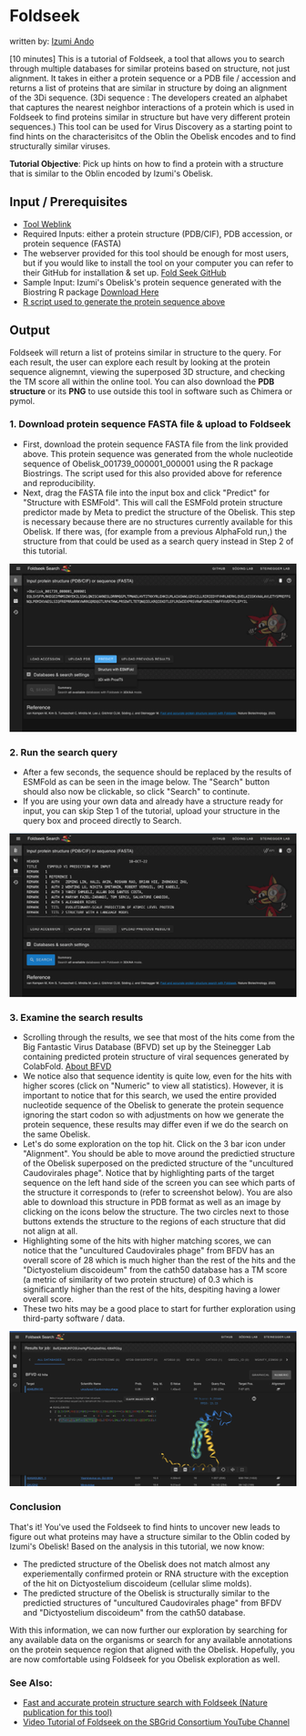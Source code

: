 # Foldseek
written by: [Izumi Ando](https://github.com/izumiando)

[10 minutes] This is a tutorial of Foldseek, a tool that allows you to search through multiple databases for similar proteins based on structure, not just alignment. It takes in either a protein sequence or a PDB file / accession and returns a list of proteins that are similar in structure by doing an alignment of the 3Di sequence. (3Di sequence : The developers created an alphabet that captures the nearest neighbor interactions of a protein which is used in Foldseek to find proteins similar in structure but have very different protein sequences.) This tool can be used for Virus Discovery as a starting point to find hints on the characterisitcs of the Oblin the Obelisk encodes and to find structurally similar viruses.

**Tutorial Objective**: Pick up hints on how to find a protein with a structure that is similar to the Oblin encoded by Izumi's Obelisk.

## Input / Prerequisites
- [Tool Weblink](https://search.foldseek.com/)
- Required Inputs: either a protein structure (PDB/CIF), PDB accession, or protein sequence (FASTA)
- The webserver provided for this tool should be enough for most users, but if you would like to install the tool on your computer you can refer to their GitHub for installation & set up. [Fold Seek GitHub](https://github.com/steineggerlab/foldseek)
- Sample Input: Izumi's Obelisk's protein sequence generated with the Biostring R package  [Download Here](https://drive.google.com/file/d/1oL9xgQQk4j44UJfJKJd1MtCDoJumQos5/view?usp=sharing)
- [R script used to generate the protein sequence above](https://drive.google.com/file/d/1m8uXUS3BAtTPnSg0PWIGKHg0fJr-Wiau/view?usp=sharing)

## Output

Foldseek will return a list of proteins similar in structure to the query. For each result, the user can explore each result by looking at the protein sequence alignemnt, viewing the superposed 3D structure, and checking the TM score all within the online tool. You can also download the **PDB structure** or its **PNG** to use outside this tool in software such as Chimera or pymol. 

### 1. Download protein sequence FASTA file & upload to Foldseek

- First, download the protein sequence FASTA file from the link provided above. This protein sequence was generated from the whole nucleotide sequence of Obelisk_001739_000001_000001 using the R package Biostrings. The script used for this also provided above for reference and reproducibility. 
- Next, drag the FASTA file into the input box and click "Predict" for "Structure with ESMFold". This will call the ESMFold protein structure predictor made by Meta to predict the structure of the Obelisk. This step is necessary because there are no structures currently available for this Obelisk. If there was, (for example from a previous AlphaFold run,) the structure from that could be used as a search query instead in Step 2 of this tutorial.

![](./img/Foldseek/predict_structure.png)

### 2. Run the search query

- After a few seconds, the sequence should be replaced by the results of ESMFold as can be seen in the image below. The "Search" button should also now be clickable, so click "Search" to continute. 
- If you are using your own data and already have a structure ready for input, you can skip Step 1 of the tutorial, upload your structure in the query box and proceed directly to Search.


![](./img/Foldseek/search.png)

### 3. Examine the search results

- Scrolling through the results, we see that most of the hits come from the Big Fantastic Virus Database (BFVD) set up by the Steinegger Lab containing predicted protein structure of viral sequences generated by ColabFold. [About BFVD](https://bfvd.steineggerlab.workers.dev/)
- We notice also that sequence identity is quite low, even for the hits with higher scores (click on "Numeric" to view all statistics). However, it is important to notice that for this search, we used the entire provided nucleotide sequence of the Obelisk to generate the protein sequence ignoring the start codon so with adjustments on how we generate the protein sequence, these results may differ even if we do the search on the same Obelisk.
- Let's do some exploration on the top hit. Click on the 3 bar icon under "Alignment". You should be able to move around the predictied structure of the Obelisk superposed on the predicted structure of the "uncultured Caudovirales phage". Notice that by highlighting parts of the target sequence on the left hand side of the screen you can see which parts of the structure it corresponds to (refer to screenshot below). You are also able to download this structure in PDB format as well as an image by clicking on the icons below the structure. The two circles next to those buttons extends the structure to the regions of each structure that did not align at all. 
- Highlighting some of the hits with higher matching scores, we can notice that the "uncultured Caudovirales phage" from BFDV has an overall score of 28 which is much higher than the rest of the hits and the "Dictyostelium discoideum" from the cath50 database has a TM score (a metric of similarity of two protein structure) of 0.3 which is significantly higher than the rest of the hits, despiting having a lower overall score.
- These two hits may be a good place to start for further exploration using third-party software / data.

![](./img/Foldseek/search_results_structure.png)

### Conclusion

That's it! You've used the Foldseek to find hints to uncover new leads to figure out what proteins may have a structure similar to the Oblin coded by Izumi's Obelisk!
Based on the analysis in this tutorial, we now know:

- The predicted structure of the Obelisk does not match almost any experiementally confirmed protein or RNA structure with the exception of the hit on 
Dictyostelium discoideum (cellular slime molds). 
- The predicted structure of the Obelisk is structurally similar to the predictied structures of "uncultured Caudovirales phage" from BFDV and "Dictyostelium discoideum" from the cath50 database.

With this information, we can now further our exploration by searching for any available data on the organisms or search for any available annotations on the protein sequence region that aligned with the Obelisk. Hopefully, you are now comfortable using Foldseek for you Obelisk exploration as well.


### See Also:

- [Fast and accurate protein structure search with Foldseek (Nature publication for this tool)](https://www.nature.com/articles/s41587-023-01773-0)
- [Video Tutorial of Foldseek on the SBGrid Consortium YouTube Channel](https://www.youtube.com/watch?v=k5Rbi22TtOA)
